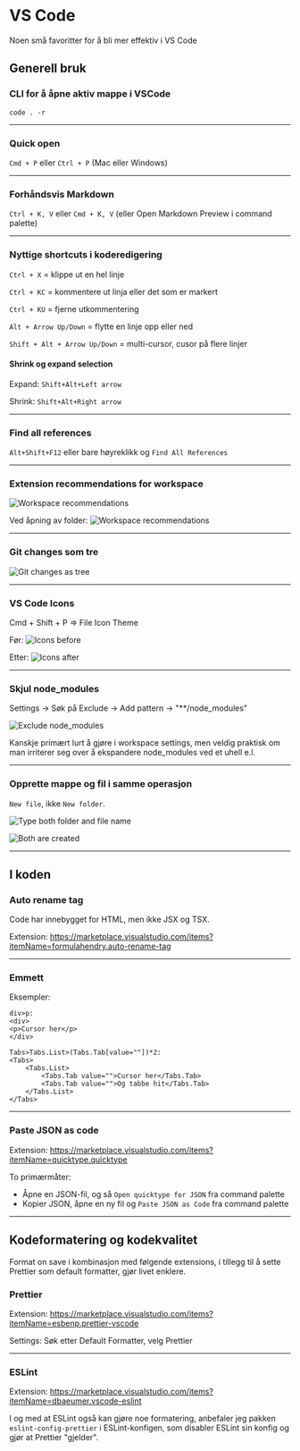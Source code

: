 # VS Code

Noen små favoritter for å bli mer effektiv i VS Code

## Generell bruk

### CLI for å åpne aktiv mappe i VSCode

```
code . -r
```

---

### Quick open

`Cmd + P` eller `Ctrl + P` (Mac eller Windows)

---

### Forhåndsvis Markdown

`Ctrl + K, V` eller `Cmd + K, V` (eller Open Markdown Preview i command palette)

---

### Nyttige shortcuts i koderedigering

`Ctrl + X` = klippe ut en hel linje

`Ctrl + KC` = kommentere ut linja eller det som er markert

`Ctrl + KU` = fjerne utkommentering

`Alt + Arrow Up/Down` = flytte en linje opp eller ned

`Shift + Alt + Arrow Up/Down` = multi-cursor, cusor på flere linjer

#### Shrink og expand selection

Expand: `Shift+Alt+Left arrow`

Shrink: `Shift+Alt+Right arrow`

---

### Find all references

`Alt+Shift+F12` eller bare høyreklikk og `Find All References`

---

### Extension recommendations for workspace

![Workspace recommendations](/assets/workspace-recommendations.png)

Ved åpning av folder:
![Workspace recommendations](/assets/workspace-recommendations-2.png)

---

### Git changes som tre

![Git changes as tree](/assets/git-changes.png)

---

### VS Code Icons

Cmd + Shift + P => File Icon Theme

Før:
![Icons before](/assets/icons-before.png)

Etter:
![Icons after](/assets/icons-after.png)

---

### Skjul node_modules

Settings -> Søk på Exclude -> Add pattern -> "\*\*/node_modules"

![Exclude node_modules](/assets/node_modules.png)

Kanskje primært lurt å gjøre i workspace settings, men veldig praktisk om man irriterer seg over å ekspandere node_modules ved et uhell e.l.

---

### Opprette mappe og fil i samme operasjon

`New file`, ikke `New folder`.

![Type both folder and file name](/assets/create-both-1.png)

![Both are created](/assets/create-both-2.png)

---

## I koden

### Auto rename tag

Code har innebygget for HTML, men ikke JSX og TSX.

Extension: https://marketplace.visualstudio.com/items?itemName=formulahendry.auto-rename-tag

---

### Emmett

Eksempler:

```
div>p:
<div>
<p>Cursor her</p>
</div>

Tabs>Tabs.List>(Tabs.Tab[value=""])*2:
<Tabs>
    <Tabs.List>
        <Tabs.Tab value="">Cursor her</Tabs.Tab>
        <Tabs.Tab value="">Og tabbe hit</Tabs.Tab>
    </Tabs.List>
</Tabs>
```

---

### Paste JSON as code

Extension: https://marketplace.visualstudio.com/items?itemName=quicktype.quicktype

To primærmåter:

- Åpne en JSON-fil, og så `Open quicktype for JSON` fra command palette
- Kopier JSON, åpne en ny fil og `Paste JSON as Code` fra command palette

---

## Kodeformatering og kodekvalitet

Format on save i kombinasjon med følgende extensions, i tillegg til å sette Prettier som default formatter, gjør livet enklere.

### Prettier

Extension: https://marketplace.visualstudio.com/items?itemName=esbenp.prettier-vscode

Settings: Søk etter Default Formatter, velg Prettier

---

### ESLint

Extension: https://marketplace.visualstudio.com/items?itemName=dbaeumer.vscode-eslint

I og med at ESLint også kan gjøre noe formatering, anbefaler jeg pakken `eslint-config-prettier` i ESLint-konfigen, som disabler ESLint sin konfig og gjør at Prettier "gjelder".

